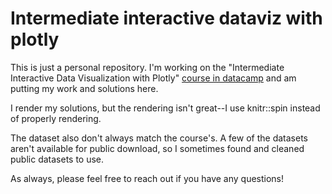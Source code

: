 # Intermediate interactive dataviz with plotly

This is just a personal repository. I'm working on the "Intermediate Interactive Data Visualization with Plotly" [course in datacamp](https://learn.datacamp.com/courses/intermediate-interactive-data-visualization-with-plotly-in-r) and am putting my work and solutions here.

I render my solutions, but the rendering isn't great--I use knitr::spin instead of properly rendering.

The dataset also don't always match the course's. A few of the datasets aren't available for public download, so I sometimes found and cleaned public datasets to use.

As always, please feel free to reach out if you have any questions!
